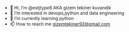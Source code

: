 - 👋 Hi, I’m @estjtype8 AKA gizem tekiner kuvandik
- 👀 I’m interested in devops,python and data engineering
- 🌱 I’m currently learning python 
- 📫 How to reach me gizemtekiner92@gmail.com

<!---
estjtype8/estjtype8 is a ✨ special ✨ repository because its `README.md` (this file) appears on your GitHub profile.
You can click the Preview link to take a look at your changes.
--->
